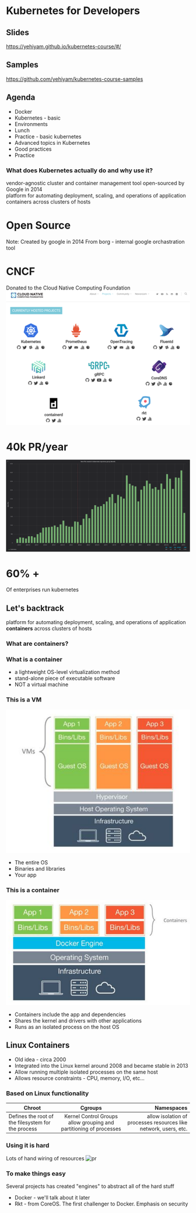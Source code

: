 # Kubernetes for Developers



## Slides  
https://yehiyam.github.io/kubernetes-course/#/



## Samples  
https://github.com/yehiyam/kubernetes-course-samples



## Agenda
- Docker <!-- .element: class="fragment" -->
- Kubernetes - basic <!-- .element: class="fragment" -->
- Environments <!-- .element: class="fragment" -->
- Lunch <!-- .element: class="fragment" -->
- Practice - basic kubernetes <!-- .element: class="fragment" -->
- Advanced topics in Kubernetes <!-- .element: class="fragment" -->
- Good practices <!-- .element: class="fragment" -->
- Practice <!-- .element: class="fragment" --> 
 



### What does Kubernetes actually do and why use it?  
vendor-agnostic cluster and container management tool
open-sourced by Google in 2014  
platform for automating deployment, scaling, and operations of application containers across clusters of hosts  



# Open Source
Note:
Created by google in 2014
From borg - internal google orchastration tool



# CNCF
Donated to the Cloud Native Computing Foundation
![pr](./content/images/CNCF-projects.png) <!-- .element: class="fragment" height="50%" width="50%" --> 



# 40k PR/year    
![pr](./content/images/k8spr.png) <!-- .element: class="fragment" --> 



# 60% +
Of enterprises run kubernetes



## Let's backtrack
platform for automating deployment, scaling, and operations of application __containers__ across clusters of hosts
### What are containers? <!-- .element: class="fragment" --> 



### What is a container
- a lightweight OS-level virtualization method <!-- .element: class="fragment" --> 
- stand-alone piece of executable software <!-- .element: class="fragment" --> 
- NOT a virtual machine <!-- .element: class="fragment" --> 


### This is a VM
![pr](./content/images/vm.png ) <!-- .element: height="50%" width="50%"--> 
- The entire OS 
- Binaries and libraries
- Your app


### This is a container
![pr](./content/images/containers.png ) <!-- .element: height="50%" width="50%"--> 
- Containers include the app and dependencies 
- Shares the kernel and drivers with other applications
- Runs as an isolated process on the host OS



## Linux Containers
- Old idea - circa 2000
- Integrated into the Linux kernel around 2008 and became stable in 2013
- Allow running multiple isolated processes on the same host
- Allows resource constraints - CPU, memory, I/O, etc...


### Based on Linux functionality
| Chroot        | Cgroups           | Namespaces  |
| ------------- |:-------------:| -----:|
| Defines the root of the filesystem for the process | Kernel Control Groups allow grouping and partitioning of processes | allow isolation of processes resources like network, users, etc. |


### Using it is hard
Lots of hand wiring of resources
![pr](./content/images/imposiblle.gif) <!-- .element: class="fragment" --> 



### To make things easy
Several projects has created "engines" to abstract all of the hard stuff  

- Docker - we'll talk about it later<!-- .element: class="fragment" --> 
- Rkt - from CoreOS. The first challenger to Docker. Emphasis on security<!-- .element: class="fragment" --> 
